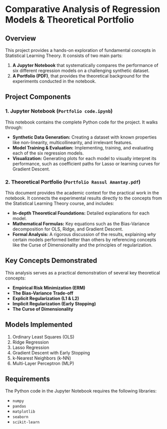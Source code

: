 # Comparative Analysis of Regression Models & Theoretical Portfolio

## Overview

This project provides a hands-on exploration of fundamental concepts in Statistical Learning Theory. It consists of two main parts:

1.  **A Jupyter Notebook** that systematically compares the performance of six different regression models on a challenging synthetic dataset.
2.  **A Portfolio (PDF)**, that provides the theoretical background for the experiments conducted in the notebook.

## Project Components

### 1. Jupyter Notebook (`Portfolio code.ipynb`)

This notebook contains the complete Python code for the project. It walks through:
- **Synthetic Data Generation:** Creating a dataset with known properties like non-linearity, multicollinearity, and irrelevant features.
- **Model Training & Evaluation:** Implementing, training, and evaluating each of the six regression models.
- **Visualization:** Generating plots for each model to visually interpret its performance, such as coefficient paths for Lasso or learning curves for Gradient Descent.

### 2. Theoretical Portfolio (`Portfolio Rassul Amantay.pdf`)

This document provides the academic context for the practical work in the notebook. It connects the experimental results directly to the concepts from the Statistical Learning Theory course, and includes:

- **In-depth Theoretical Foundations:** Detailed explanations for each model.
- **Mathematical Formulas:** Key equations such as the Bias-Variance decomposition for OLS, Ridge, and Gradient Descent.
- **Formal Analysis:** A rigorous discussion of the results, explaining *why* certain models performed better than others by referencing concepts like the Curse of Dimensionality and the principles of regularization.

## Key Concepts Demonstrated

This analysis serves as a practical demonstration of several key theoretical concepts:

- **Empirical Risk Minimization (ERM)**
- **The Bias-Variance Trade-off**
- **Explicit Regularization (L1 & L2)**
- **Implicit Regularization (Early Stopping)**
- **The Curse of Dimensionality**

## Models Implemented

1.  Ordinary Least Squares (OLS)
2.  Ridge Regression
3.  Lasso Regression
4.  Gradient Descent with Early Stopping
5.  k-Nearest Neighbors (k-NN)
6.  Multi-Layer Perceptron (MLP)

## Requirements

The Python code in the Jupyter Notebook requires the following libraries:

- `numpy`
- `pandas`
- `matplotlib`
- `seaborn`
- `scikit-learn`
